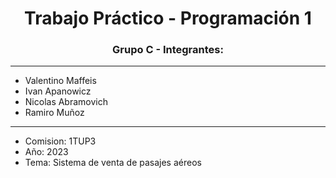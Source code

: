 <h1 align="center">Trabajo Práctico - Programación 1</h1> 
<h3 align="center">Grupo C - Integrantes:</h3>

<hr>

- Valentino Maffeis
- Ivan Apanowicz
- Nicolas Abramovich
- Ramiro Muñoz
<hr>

- Comision: 1TUP3
- Año: 2023
- Tema: Sistema de venta de pasajes aéreos
